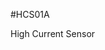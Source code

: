 <!--- PrjInfo ---> <!--- Please remove this line after manually editing --->
<!--- 00a56be08b96043df9e37d6aff7b6990 --->
<!--- Created:2017-01-02T19:34:51.746607: ---> 
<!--- Author:Mlab: ---> 
<!--- AuthorEmail:email@mlab.cz: ---> 
<!--- Tags:None: ---> 
<!--- Ust:rtDescription.en]
High Current Sensor

[InfoShortDescription.cs]
Snímač vysokých proudů

[InfoLongDescription.en]


[InfoLongDescription.cs]
Snímání vysokých proudů induktivním bezkontaktním způsobem.
[End]: ---> 
<!--- Name:HCS01A: --->
#HCS01A 
<!--- LongName --->
High Current Sensor
<!--- ELongName ---> 

<!--- Lead --->

<!--- ELead ---> 


​
​
<!--- Description --->
<!--- EDescription --->
<!--- Content --->
<!--- EContent --->
            
